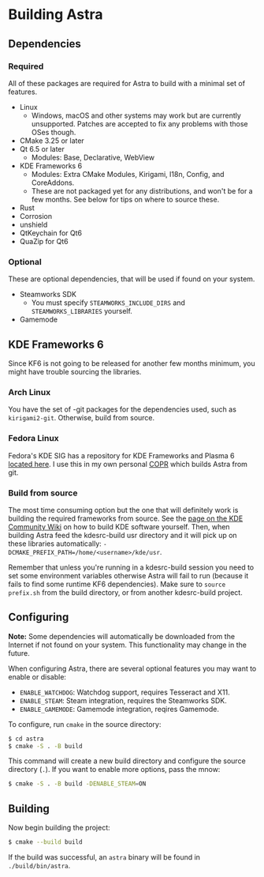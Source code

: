 # Building Astra

## Dependencies

### Required

All of these packages are required for Astra to build with a minimal set of features.

* Linux
  * Windows, macOS and other systems may work but are currently unsupported. Patches are accepted to fix any problems with those OSes though.
* CMake 3.25 or later
* Qt 6.5 or later
  * Modules: Base, Declarative, WebView
* KDE Frameworks 6
  * Modules: Extra CMake Modules, Kirigami, I18n, Config, and CoreAddons.
  * These are not packaged yet for any distributions, and won't be for a few months. See below for tips on where to source these.
* Rust
* Corrosion
* unshield
* QtKeychain for Qt6
* QuaZip for Qt6

### Optional

These are optional dependencies, that will be used if found on your system.

* Steamworks SDK
  * You must specify `STEAMWORKS_INCLUDE_DIRS` and `STEAMWORKS_LIBRARIES` yourself.
* Gamemode

## KDE Frameworks 6

Since KF6 is not going to be released for another few months minimum, you might have trouble sourcing the libraries.

### Arch Linux

You have the set of -git packages for the dependencies used, such as `kirigami2-git`. Otherwise, build from source.

### Fedora Linux

Fedora's KDE SIG has a repository for KDE Frameworks and Plasma 6 [located here](https://copr.fedorainfracloud.org/coprs/g/kdesig/kde-nightly-qt6/). I use this in my own personal [COPR](https://copr.fedorainfracloud.org/coprs/redstrate/personal/) which builds Astra from git.

### Build from source

The most time consuming option but the one that will definitely work is building the required frameworks from source. See the [page on the KDE Community Wiki](https://community.kde.org/Get_Involved/development/Build_software_with_kdesrc-build) on how to build KDE software yourself. Then, when building Astra feed the kdesrc-build usr directory and it will pick up on these libraries automatically: `-DCMAKE_PREFIX_PATH=/home/<username>/kde/usr`.

Remember that unless you're running in a kdesrc-build session you need to set some environment variables otherwise Astra will fail to run (because it fails to find some runtime KF6 dependencies). Make sure to `source prefix.sh` from the build directory, or from another kdesrc-build project.

## Configuring

**Note:** Some dependencies will automatically be downloaded from the Internet if not found on your system. This functionality may change in the future.

When configuring Astra, there are several optional features you may want to enable or disable:

* `ENABLE_WATCHDOG`: Watchdog support, requires Tesseract and X11.
* `ENABLE_STEAM`: Steam integration, requires the Steamworks SDK.
* `ENABLE_GAMEMODE`: Gamemode integration, reqires Gamemode.

To configure, run `cmake` in the source directory:

```bash
$ cd astra
$ cmake -S . -B build
```

This command will create a new build directory and configure the source directory (`.`). If you want to enable more options, pass the mnow:

```bash
$ cmake -S . -B build -DENABLE_STEAM=ON
```

## Building

Now begin building the project:

```bash
$ cmake --build build
```

If the build was successful, an `astra` binary will be found in `./build/bin/astra`.
